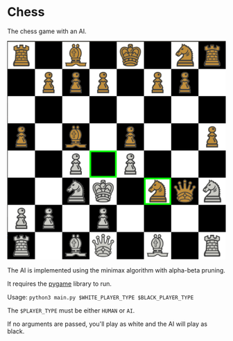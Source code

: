 # Chess

The chess game with an AI.

![](screenshots/chess.png)

The AI is implemented using the minimax algorithm with alpha-beta pruning.

It requires the [pygame](https://www.pygame.org/) library to run.

Usage: `python3 main.py $WHITE_PLAYER_TYPE $BLACK_PLAYER_TYPE`

The `$PLAYER_TYPE` must be either `HUMAN` or `AI`.

If no arguments are passed, you'll play as white and the AI will play as black.
